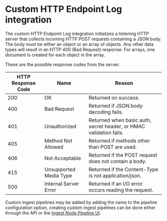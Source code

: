 # Custom HTTP Endpoint Log integration

The custom HTTP Endpoint Log integration initializes a listening HTTP server that collects incoming HTTP POST requests containing a JSON body. The body must be either an object or an array of objects. Any other data types will result in an HTTP 400 (Bad Request) response. For arrays, one document is created for each object in the array.

These are the possible response codes from the server.

| HTTP Response Code 	| Name                   	| Reason                                                             	|
|--------------------	|------------------------	|--------------------------------------------------------------------	|
| 200                	| OK                     	| Returned on success.                                               	|
| 400                	| Bad Request            	| Returned if JSON body decoding fails.                              	|
| 401                	| Unauthorized           	| Returned when basic auth, secret header, or HMAC validation fails. 	|
| 405                	| Method Not Allowed     	| Returned if methods other than POST are used.                      	|
| 406                	| Not Acceptable         	| Returned if the POST request does not contain a body.              	|
| 415                	| Unsupported Media Type 	| Returned if the Content-Type is not application/json.              	|
| 500                	| Internal Server Error  	| Returned if an I/O error occurs reading the request.               	|

Custom ingest pipelines may be added by adding the name to the pipeline configuration option, creating custom ingest pipelines can be done either through the API or the [Ingest Node Pipeline UI](/app/management/ingest/ingest_pipelines/).
